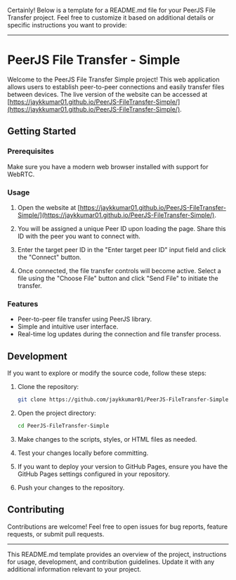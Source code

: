 Certainly! Below is a template for a README.md file for your PeerJS File Transfer project. Feel free to customize it based on additional details or specific instructions you want to provide:

---

# PeerJS File Transfer - Simple

Welcome to the PeerJS File Transfer Simple project! This web application allows users to establish peer-to-peer connections and easily transfer files between devices. The live version of the website can be accessed at [https://jaykkumar01.github.io/PeerJS-FileTransfer-Simple/](https://jaykkumar01.github.io/PeerJS-FileTransfer-Simple/).

## Getting Started

### Prerequisites

Make sure you have a modern web browser installed with support for WebRTC.

### Usage

1. Open the website at [https://jaykkumar01.github.io/PeerJS-FileTransfer-Simple/](https://jaykkumar01.github.io/PeerJS-FileTransfer-Simple/).

2. You will be assigned a unique Peer ID upon loading the page. Share this ID with the peer you want to connect with.

3. Enter the target peer ID in the "Enter target peer ID" input field and click the "Connect" button.

4. Once connected, the file transfer controls will become active. Select a file using the "Choose File" button and click "Send File" to initiate the transfer.

### Features

- Peer-to-peer file transfer using PeerJS library.
- Simple and intuitive user interface.
- Real-time log updates during the connection and file transfer process.

## Development

If you want to explore or modify the source code, follow these steps:

1. Clone the repository:

   ```bash
   git clone https://github.com/jaykkumar01/PeerJS-FileTransfer-Simple.git
   ```

2. Open the project directory:

   ```bash
   cd PeerJS-FileTransfer-Simple
   ```

3. Make changes to the scripts, styles, or HTML files as needed.

4. Test your changes locally before committing.

5. If you want to deploy your version to GitHub Pages, ensure you have the GitHub Pages settings configured in your repository.

6. Push your changes to the repository.

## Contributing

Contributions are welcome! Feel free to open issues for bug reports, feature requests, or submit pull requests.


---

This README.md template provides an overview of the project, instructions for usage, development, and contribution guidelines. Update it with any additional information relevant to your project.

